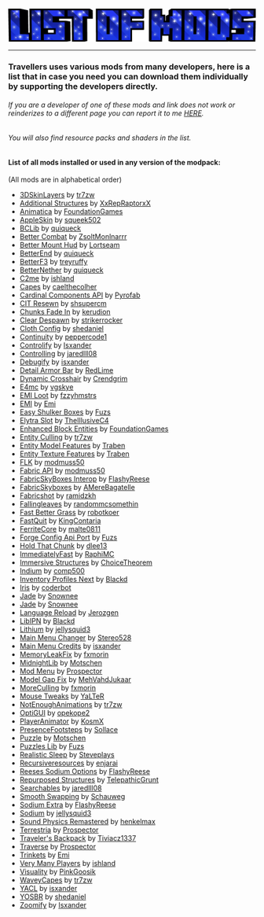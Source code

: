 ![](https://raw.githubusercontent.com/TravellersMC/Travellers/main/Banner/Modlist_Banner.png)

------------
### Travellers uses various mods from many developers, here is a list that in case you need you can download them individually by supporting the developers directly. 

###### If you are a developer of one of these mods and link does not work or reinderizes to a different page you can report it to me [HERE](https://github.com/TravellersMC/Travellers/issues).
###### You will also find resource packs and shaders in the list.
#### List of all mods installed or used in any version of the modpack:
(All mods are in alphabetical order)
- [3DSkinLayers](https://modrinth.com/mod/3dskinlayers) by [tr7zw](https://modrinth.com/user/tr7zw)
- [Additional Structures](https://modrinth.com/mod/additional-structures) by [XxRepRaptorxX](https://modrinth.com/user/XxRexRaptorxX)
- [Animatica](https://modrinth.com/mod/animatica) by [FoundationGames](https://modrinth.com/user/FoundationGames)
- [AppleSkin](https://modrinth.com/mod/appleskin) by [squeek502](https://modrinth.com/user/squeek502)
- [BCLib](https://modrinth.com/mod/bclib) by [quiqueck](https://modrinth.com/user/quiqueck)
- [Better Combat](https://modrinth.com/mod/better-combat) by [ZsoltMonlnarrr](https://modrinth.com/user/ZsoltMolnarrr)
- [Better Mount Hud](https://modrinth.com/mod/better-mount-hud) by [Lortseam](https://modrinth.com/user/Lortseam)
- [BetterEnd](https://modrinth.com/mod/betterend) by [quiqueck](https://modrinth.com/user/quiqueck)
- [BetterF3](https://modrinth.com/mod/betterf3) by [treyruffy](https://modrinth.com/user/treyruffy)
- [BetterNether](https://modrinth.com/mod/betternether) by [quiqueck](https://modrinth.com/user/quiqueck)
- [C2me](https://modrinth.com/mod/c2me-fabric) by [ishland](https://modrinth.com/user/ishland)
- [Capes](https://modrinth.com/mod/capes) by [caelthecolher](https://modrinth.com/user/caelthecolher)
- [Cardinal Components API](https://modrinth.com/mod/cardinal-components-api) by [Pyrofab](https://modrinth.com/user/Pyrofab)
- [CIT Resewn](https://modrinth.com/mod/cit-resewn) by [shsupercm](https://modrinth.com/user/shsupercm)
- [Chunks Fade In](https://modrinth.com/mod/chunks-fade-in) by [kerudion](https://modrinth.com/user/kerudion)
- [Clear Despawn](https://modrinth.com/mod/cleardespawn) by [strikerrocker](https://modrinth.com/user/strikerrocker)
- [Cloth Config](https://modrinth.com/mod/cloth-config) by [shedaniel](https://modrinth.com/user/shedaniel)
- [Continuity](https://modrinth.com/mod/continuity) by [peppercode1](https://modrinth.com/user/peppercode1)
- [Controlify](https://modrinth.com/mod/controlify) by [Isxander](https://modrinth.com/user/isxander)
- [Controlling](https://modrinth.com/mod/controlling) by [jaredlll08](https://modrinth.com/user/jaredlll08)
- [Debugify](https://modrinth.com/mod/debugify) by [isxander](https://modrinth.com/user/isxander)
- [Detail Armor Bar](https://modrinth.com/mod/detail-armor-bar) by [RedLime](https://modrinth.com/user/RedLime)
- [Dynamic Crosshair](https://modrinth.com/mod/dynamiccrosshair) by [Crendgrim](https://modrinth.com/user/Crendgrim)
- [E4mc](https://modrinth.com/mod/e4mc) by [vgskye](https://modrinth.com/user/vgskye)
- [EMI Loot](https://modrinth.com/mod/emi-loot) by [fzzyhmstrs](https://modrinth.com/user/fzzyhmstrs)
- [EMI](https://modrinth.com/mod/emi) by [Emi](https://modrinth.com/user/Emi)
- [Easy Shulker Boxes](https://modrinth.com/mod/easy-shulker-boxes) by [Fuzs](https://modrinth.com/user/Fuzs)
- [Elytra Slot](https://modrinth.com/mod/elytra-slot) by [TheIllusiveC4](https://modrinth.com/user/TheIllusiveC4)
- [Enhanced Block Entities](https://modrinth.com/mod/ebe) by [FoundationGames](https://modrinth.com/user/FoundationGames)
- [Entity Culling](https://modrinth.com/mod/entityculling) by [tr7zw](https://modrinth.com/user/tr7zw)
- [Entity Model Features](https://modrinth.com/mod/entity-model-features) by [Traben](https://modrinth.com/user/Traben)
- [Entity Texture Features](https://modrinth.com/mod/entitytexturefeatures) by [Traben](https://modrinth.com/user/Traben)
- [FLK](https://modrinth.com/mod/fabric-language-kotlin) by [modmuss50](https://modrinth.com/user/modmuss50)
- [Fabric API](https://modrinth.com/mod/fabric-api) by [modmuss50](https://modrinth.com/user/modmuss50)
- [FabricSkyBoxes Interop](https://modrinth.com/mod/fabricskyboxes-interop) by [FlashyReese](https://modrinth.com/user/FlashyReese)
- [FabricSkyboxes](https://modrinth.com/mod/fabricskyboxes) by [AMereBagatelle](https://modrinth.com/user/AMereBagatelle)
- [Fabricshot](https://modrinth.com/mod/fabrishot) by [ramidzkh](https://modrinth.com/user/ramidzkh)
- [Fallingleaves](https://modrinth.com/mod/fallingleaves) by [randommcsomethin](https://modrinth.com/user/randommcsomethin)
- [Fast Better Grass](https://modrinth.com/resourcepack/fast-better-grass) by [robotkoer ](https://modrinth.com/user/robotkoer)
- [FastQuit](https://modrinth.com/mod/fastquit) by [KingContaria](https://modrinth.com/user/KingContaria)
- [FerriteCore](https://modrinth.com/mod/ferrite-core) by [malte0811](https://modrinth.com/user/malte0811)
- [Forge Config Api Port](https://modrinth.com/mod/forge-config-api-port) by [Fuzs](https://modrinth.com/user/Fuzs)
- [Hold That Chunk](https://modrinth.com/mod/hold-that-chunk) by [dlee13](https://modrinth.com/user/dlee13)
- [ImmediatelyFast](https://modrinth.com/mod/immediatelyfast) by [RaphiMC](https://modrinth.com/user/RaphiMC)
- [Immersive Structures](https://modrinth.com/mod/immersive-structures) by [ChoiceTheorem](https://modrinth.com/user/ChoiceTheorem)
- [Indium](https://modrinth.com/mod/indium) by [comp500](https://modrinth.com/user/comp500)
- [Inventory Profiles Next](https://modrinth.com/mod/inventory-profiles-next) by [Blackd](https://modrinth.com/user/blackd)
- [Iris](https://modrinth.com/mod/iris) by [coderbot](https://modrinth.com/user/coderbot)
- [Jade](https://modrinth.com/mod/jade) by [Snownee](https://modrinth.com/user/Snownee)
- [Jade](https://modrinth.com/mod/jade) by [Snownee](https://modrinth.com/user/Snownee)
- [Language Reload](https://modrinth.com/mod/language-reload) by [Jerozgen](https://modrinth.com/user/Jerozgen)
- [LibIPN](https://modrinth.com/mod/libipn) by [Blackd](https://modrinth.com/user/blackd)
- [Lithium](https://modrinth.com/mod/lithium) by [jellysquid3](https://modrinth.com/user/jellysquid3)
- [Main Menu Changer](https://modrinth.com/mod/mainmenuchanger) by [Stereo528](https://modrinth.com/user/Stereo528)
- [Main Menu Credits](https://modrinth.com/mod/main-menu-credits) by [isxander](https://modrinth.com/user/isxander)
- [MemoryLeakFix](https://modrinth.com/mod/memoryleakfix) by [fxmorin](https://modrinth.com/user/fxmorin)
- [MidnightLib](https://modrinth.com/mod/midnightlib) by [Motschen](https://modrinth.com/user/Motschen)
- [Mod Menu](https://modrinth.com/mod/modmenu) by [Prospector](https://modrinth.com/user/Prospector)
- [Model Gap Fix](https://modrinth.com/mod/modelfix) by [MehVahdJukaar](https://modrinth.com/user/MehVahdJukaar)
- [MoreCulling](https://modrinth.com/mod/moreculling) by [fxmorin](https://modrinth.com/user/fxmorin)
- [Mouse Tweaks](https://modrinth.com/mod/mouse-tweaks) by [YaLTeR](https://modrinth.com/user/YaLTeR)
- [NotEnoughAnimations](https://modrinth.com/mod/not-enough-animations) by [tr7zw](https://modrinth.com/user/tr7zw)
- [OptiGUI](https://modrinth.com/mod/optigui) by [opekope2](https://modrinth.com/user/opekope2)
- [PlayerAnimator](https://modrinth.com/mod/playeranimator) by [KosmX](https://modrinth.com/user/KosmX)
- [PresenceFootsteps](https://modrinth.com/mod/presence-footsteps) by [Sollace](https://modrinth.com/user/Sollace)
- [Puzzle](https://modrinth.com/mod/puzzle) by [Motschen](https://modrinth.com/user/Motschen)
- [Puzzles Lib](https://modrinth.com/mod/puzzles-lib) by [Fuzs](https://modrinth.com/user/Fuzs)
- [Realistic Sleep](https://modrinth.com/mod/realisticsleep) by [Steveplays](https://modrinth.com/user/Steveplays)
- [Recursiveresources](https://modrinth.com/mod/recursiveresources) by [enjarai](https://modrinth.com/user/enjarai)
- [Reeses Sodium Options](https://modrinth.com/mod/reeses-sodium-options) by [FlashyReese](https://modrinth.com/user/FlashyReese)
- [Repurposed Structures](https://modrinth.com/mod/repurposed-structures-fabric) by [TelepathicGrunt](https://modrinth.com/user/TelepathicGrunt)
- [Searchables](https://modrinth.com/mod/searchables) by [jaredlll08](https://modrinth.com/user/jaredlll08)
- [Smooth Swapping](https://modrinth.com/mod/smooth-swapping) by [Schauweg](https://modrinth.com/user/Schauweg)
- [Sodium Extra](https://modrinth.com/mod/sodium-extra) by [FlashyReese](https://modrinth.com/user/FlashyReese)
- [Sodium](https://modrinth.com/mod/sodium) by [jellysquid3](https://modrinth.com/user/jellysquid3)
- [Sound Physics Remastered](https://modrinth.com/mod/sound-physics-remastered) by [henkelmax](https://modrinth.com/user/henkelmax)
- [Terrestria](https://modrinth.com/mod/terrestria) by [Prospector](https://modrinth.com/user/Prospector)
- [Traveler's Backpack](https://modrinth.com/mod/travelersbackpack) by [Tiviacz1337](https://modrinth.com/user/Tiviacz1337)
- [Traverse](https://modrinth.com/mod/traverse) by [Prospector](https://modrinth.com/user/Prospector)
- [Trinkets](https://modrinth.com/mod/trinkets) by [Emi](https://modrinth.com/user/Emi)
- [Very Many Players](https://modrinth.com/mod/vmp-fabric) by [ishland](https://modrinth.com/user/ishland)
- [Visuality](https://modrinth.com/mod/visuality) by [PinkGoosik](https://modrinth.com/user/PinkGoosik)
- [WaveyCapes](https://modrinth.com/mod/wavey-capes) by [tr7zw](https://modrinth.com/user/tr7zw)
- [YACL](https://modrinth.com/mod/yacl) by [isxander](https://modrinth.com/user/isxander)
- [YOSBR](https://modrinth.com/mod/yosbr) by [shedaniel](https://modrinth.com/user/shedaniel)
- [Zoomify](https://modrinth.com/mod/zoomify) by [Isxander](https://modrinth.com/user/isxander)
